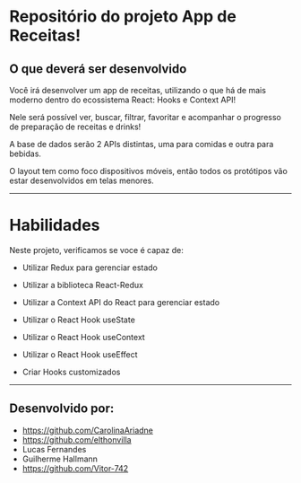 
# Repositório do projeto App de Receitas!

## O que deverá ser desenvolvido

Você irá desenvolver um app de receitas, utilizando o que há de mais moderno dentro do ecossistema React: Hooks e Context API!

Nele será possível ver, buscar, filtrar, favoritar e acompanhar o progresso de preparação de receitas e drinks!

A base de dados serão 2 APIs distintas, uma para comidas e outra para bebidas.

O layout tem como foco dispositivos móveis, então todos os protótipos vão estar desenvolvidos em telas menores.

---

# Habilidades
Neste projeto, verificamos se voce é capaz de:

* Utilizar Redux para gerenciar estado

* Utilizar a biblioteca React-Redux

* Utilizar a Context API do React para gerenciar estado

* Utilizar o React Hook useState

* Utilizar o React Hook useContext

* Utilizar o React Hook useEffect

* Criar Hooks customizados

---

## Desenvolvido por:

* https://github.com/CarolinaAriadne
* https://github.com/elthonvilla
* Lucas Fernandes
* Guilherme Hallmann
* https://github.com/Vitor-742